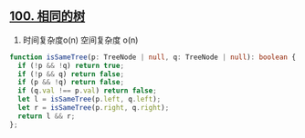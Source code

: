 ## [100. 相同的树](https://leetcode.cn/problems/same-tree/description/)

1. 时间复杂度o(n) 空间复杂度 o(n)
```ts
function isSameTree(p: TreeNode | null, q: TreeNode | null): boolean {
  if (!p && !q) return true;
  if (!p && q) return false;
  if (p && !q) return false;
  if (q.val !== p.val) return false;
  let l = isSameTree(p.left, q.left);
  let r = isSameTree(p.right, q.right);
  return l && r;
};
```
